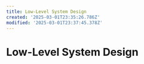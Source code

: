 ```yaml
---
title: Low-Level System Design
created: '2025-03-01T23:35:26.786Z'
modified: '2025-03-01T23:37:45.378Z'
---
```


# Low-Level System Design
